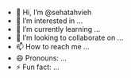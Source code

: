 - 👋 Hi, I’m @sehatahvieh
- 👀 I’m interested in ...
- 🌱 I’m currently learning ...
- 💞️ I’m looking to collaborate on ...
- 📫 How to reach me ...
- 😄 Pronouns: ...
- ⚡ Fun fact: ...

<!---
sehatahvieh/sehatahvieh is a ✨ special ✨ repository because its `README.md` (this file) appears on your GitHub profile.
You can click the Preview link to take a look at your changes.
--->
